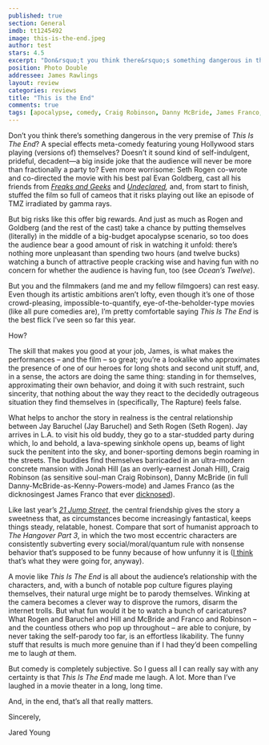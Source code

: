 ```yaml
---
published: true
section: General
imdb: tt1245492
image: this-is-the-end.jpeg
author: test 
stars: 4.5
excerpt: "Don&rsquo;t you think there&rsquo;s something dangerous in the very premise of <em>This Is The End</em>? "
position: Photo Double
addressee: James Rawlings
layout: review
categories: reviews
title: "This is the End"
comments: true
tags: [apocalypse, comedy, Craig Robinson, Danny McBride, James Franco, Jay Baruchel, Letters, Seth Rogan]
---
```

<p>Don&rsquo;t you think there&rsquo;s something dangerous in the very premise of <em>This Is The End</em>? A special effects meta-comedy featuring young Hollywood stars playing (versions of) themselves? Doesn&rsquo;t it sound kind of self-indulgent, prideful, decadent&mdash;a big inside joke that the audience will never be more than fractionally a party to? Even more worrisome: Seth Rogen co-wrote and co-directed the movie with his best pal<em> </em>Evan Goldberg, cast all his friends from <a href="http://movies.netflix.com/WiMovie/Freaks_and_Geeks/70253797?trkid=1889703"><em>Freaks and Geeks</em></a> and <a href="http://movies.netflix.com/WiMovie/Undeclared/70253798?trkid=1889703"><em>Undeclared</em></a><em>,</em> and, from start to finish, stuffed the film so full of cameos that it risks playing out like an episode of TMZ irradiated by gamma rays.</p>
<p>But big risks like this offer big rewards. And just as much as Rogen and Goldberg (and the rest of the cast) take a chance by putting themselves (literally) in the middle of a big-budget apocalypse scenario, so too does the audience bear a good amount of risk in watching it unfold: there&rsquo;s nothing more unpleasant than spending two hours (and twelve bucks) watching a bunch of attractive people cracking wise and having fun with no concern for whether the audience is having fun, too (see <em>Ocean&rsquo;s Twelve</em>).</p>
<p>But you and the filmmakers (and me and my fellow filmgoers) can rest easy. Even though its artistic ambitions aren&rsquo;t lofty, even though it&rsquo;s one of those crowd-pleasing, impossible-to-quantify, eye-of-the-beholder-type movies (like all pure comedies are), I&rsquo;m pretty comfortable saying <em>This Is The End</em> is the best flick I&rsquo;ve seen so far this year.</p>
<p>How?</p>
<p>The skill that makes you good at your job, James, is what makes the performances &ndash; and the film &ndash; so great; you&rsquo;re a lookalike who approximates the presence of one of our heroes for long shots and second unit stuff, and, in a sense, the actors are doing the same thing: standing in for themselves, approximating their own behavior, and doing it with such restraint, such sincerity, that nothing about the way they react to the decidedly outrageous situation they find themselves in (specifically, The Rapture) feels false.</p>
<p>What helps to anchor the story in realness is the central relationship between Jay Baruchel (Jay Baruchel) and Seth Rogen (Seth Rogen). Jay arrives in L.A. to visit his old buddy, they go to a star-studded party during which, lo and behold, a lava-spewing sinkhole opens up, beams of light suck the penitent into the sky, and boner-sporting demons begin roaming in the streets. The buddies find themselves barricaded in an ultra-modern concrete mansion with Jonah Hill (as an overly-earnest Jonah Hill), Craig Robinson (as sensitive soul-man Craig Robinson), Danny McBride (in full Danny-McBride-as-Kenny-Powers-mode) and James Franco (as the dicknosingest James Franco that ever <a href="http://filmdrunk.uproxx.com/2011/01/james-franco-refers-to-himself-in-the-third-person-now">dicknosed</a>).&nbsp;</p>
<p>Like last year&rsquo;s <a href="/letters/2012/3/15/sxsw-postcard-21-jump-street.html"><em>21 Jump Street</em></a>, the central friendship gives the story a sweetness that, as circumstances become increasingly fantastical, keeps things steady, relatable, honest. Compare that sort of humanist approach to <em>The Hangover Part 3</em>, in which the two most eccentric characters are consistently subverting every social/moral/quantum rule with nonsense behavior that&rsquo;s supposed to be funny because of how unfunny it is (<a href="/letters/2013/5/24/the-hangover-part-3.html">I think</a> that&rsquo;s what they were going for, anyway).</p>
<p>A movie like <em>This Is The End</em> is all about the audience&rsquo;s relationship with the characters, and, with a bunch of notable pop culture figures playing themselves, their natural urge might be to parody themselves. Winking at the camera becomes a clever way to disprove the rumors, disarm the internet trolls. But what fun would it be to watch a bunch of caricatures? What Rogen and Baruchel and Hill and McBride and Franco and Robinson &ndash; and the countless others who pop up throughout &ndash; are able to conjure, by never taking the self-parody too far, is an effortless likability. The funny stuff that results is much more genuine than if I had they&rsquo;d been compelling me to laugh <em>at</em> them.&nbsp;</p>
<p>But comedy is completely subjective. So I guess all I can really say with any certainty is that <em>This Is The End</em> made me laugh. A lot. More than I&rsquo;ve laughed in a movie theater in a long, long time.&nbsp; &nbsp;</p>
<p>And, in the end, that&rsquo;s all that really matters.</p>
<p>Sincerely,</p>
<p>Jared Young</p>

